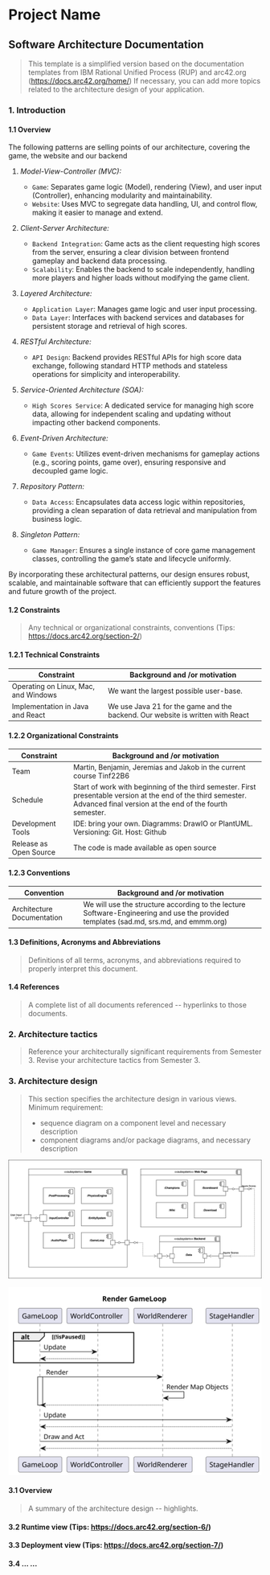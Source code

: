 # Project Name
## Software Architecture Documentation
> This template is a simplified version based on the documentation templates from IBM Rational Unified Process (RUP) and arc42.org (https://docs.arc42.org/home/)
> If necessary, you can add more topics related to the architecture design of your application.

### 1. Introduction
#### 1.1 Overview
The following patterns are selling points of our architecture, covering the game, the website and our backend
1. *Model-View-Controller (MVC):*
   - `Game`: Separates game logic (Model), rendering (View), and user input (Controller), enhancing modularity and maintainability.
   - `Website`: Uses MVC to segregate data handling, UI, and control flow, making it easier to manage and extend.

2. *Client-Server Architecture:*
   - `Backend Integration`: Game acts as the client requesting high scores from the server, ensuring a clear division between frontend gameplay and backend data processing.
   - `Scalability`: Enables the backend to scale independently, handling more players and higher loads without modifying the game client.

3. *Layered Architecture:*
   - `Application Layer`: Manages game logic and user input processing.
   - `Data Layer`: Interfaces with backend services and databases for persistent storage and retrieval of high scores.

4. *RESTful Architecture:*
   - `API Design`: Backend provides RESTful APIs for high score data exchange, following standard HTTP methods and stateless operations for simplicity and interoperability.

5. *Service-Oriented Architecture (SOA):*
   - `High Scores Service`: A dedicated service for managing high score data, allowing for independent scaling and updating without impacting other backend components.

6. *Event-Driven Architecture:*
   - `Game Events`: Utilizes event-driven mechanisms for gameplay actions (e.g., scoring points, game over), ensuring responsive and decoupled game logic.

7. *Repository Pattern:*
   - `Data Access`: Encapsulates data access logic within repositories, providing a clean separation of data retrieval and manipulation from business logic.

8. *Singleton Pattern:*
   - `Game Manager`: Ensures a single instance of core game management classes, controlling the game’s state and lifecycle uniformly.

By incorporating these architectural patterns, our design ensures robust, scalable, and maintainable software that can efficiently support the features and future growth of the project.

#### 1.2 Constraints
> Any technical or organizational constraints, conventions (Tips: https://docs.arc42.org/section-2/)
#### 1.2.1 Technical Constraints
| Constraint | Background and /or motivation|
|-|-|
|Operating on Linux, Mac, and Windows | We want the largest possible user-base. |
|Implementation in Java and React| We use Java 21 for the game and the backend. Our website is written with React |

#### 1.2.2 Organizational Constraints
| Constraint | Background and /or motivation|
|-|-|
|Team|Martin, Benjamin, Jeremias and Jakob in the current course Tinf22B6|
|Schedule| Start of work with beginning of the third semester. First presentable version at the end of the third semester. Advanced final version at the end of the fourth semester.|
|Development Tools| IDE: bring your own. Diagramms: DrawIO or PlantUML. Versioning: Git. Host: Github|
|Release as Open Source| The code is made available as open source|
#### 1.2.3 Conventions
| Convention | Background and /or motivation|
|-|-|
|Architecture Documentation| We will use the structure according to the lecture Software-Engineering and use the provided templates (sad.md, srs.md, and emmm.org)|
#### 1.3 Definitions, Acronyms and Abbreviations
> Definitions of all terms, acronyms, and abbreviations required to properly interpret this document.
#### 1.4 References
> A complete list of all documents referenced -- hyperlinks to those documents.

### 2. Architecture tactics
> Reference your architecturally significant requirements from Semester 3.
> Revise your architecture tactics from Semester 3.

### 3. Architecture design
> This section specifies the architecture design in various views.
> Minimum requirement:
> - sequence diagram on a component level and necessary description
> - component diagrams and/or package diagrams, and necessary description

![Component Diagram](./assets/ComponentDiagram.drawio.svg)

![Sequence Diagram](./assets/sadSequenceDiagram.svg)

#### 3.1 Overview 
> A summary of the architecture design -- highlights.  

#### 3.2 Runtime view (Tips: https://docs.arc42.org/section-6/)

#### 3.3 Deployment view (Tips: https://docs.arc42.org/section-7/)

#### 3.4 ... ...

